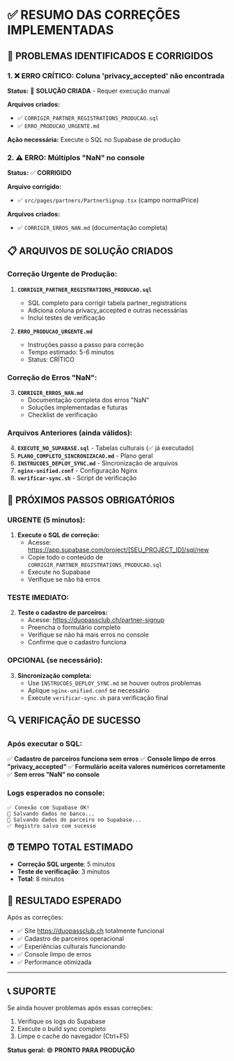 # ✅ RESUMO DAS CORREÇÕES IMPLEMENTADAS

## 🚨 PROBLEMAS IDENTIFICADOS E CORRIGIDOS

### 1. ❌ ERRO CRÍTICO: Coluna 'privacy_accepted' não encontrada
**Status:** 🔧 **SOLUÇÃO CRIADA** - Requer execução manual

**Arquivos criados:**
- ✅ `CORRIGIR_PARTNER_REGISTRATIONS_PRODUCAO.sql`
- ✅ `ERRO_PRODUCAO_URGENTE.md`

**Ação necessária:** Execute o SQL no Supabase de produção

### 2. ⚠️ ERRO: Múltiplos "NaN" no console
**Status:** ✅ **CORRIGIDO**

**Arquivo corrigido:**
- ✅ `src/pages/partners/PartnerSignup.tsx` (campo normalPrice)

**Arquivos criados:**
- ✅ `CORRIGIR_ERROS_NAN.md` (documentação completa)

## 📋 ARQUIVOS DE SOLUÇÃO CRIADOS

### Correção Urgente de Produção:
1. **`CORRIGIR_PARTNER_REGISTRATIONS_PRODUCAO.sql`**
   - SQL completo para corrigir tabela partner_registrations
   - Adiciona coluna privacy_accepted e outras necessárias
   - Inclui testes de verificação

2. **`ERRO_PRODUCAO_URGENTE.md`**
   - Instruções passo a passo para correção
   - Tempo estimado: 5-6 minutos
   - Status: CRÍTICO

### Correção de Erros "NaN":
3. **`CORRIGIR_ERROS_NAN.md`**
   - Documentação completa dos erros "NaN"
   - Soluções implementadas e futuras
   - Checklist de verificação

### Arquivos Anteriores (ainda válidos):
4. **`EXECUTE_NO_SUPABASE.sql`** - Tabelas culturais (✅ já executado)
5. **`PLANO_COMPLETO_SINCRONIZACAO.md`** - Plano geral
6. **`INSTRUCOES_DEPLOY_SYNC.md`** - Sincronização de arquivos
7. **`nginx-unified.conf`** - Configuração Nginx
8. **`verificar-sync.sh`** - Script de verificação

## 🎯 PRÓXIMOS PASSOS OBRIGATÓRIOS

### URGENTE (5 minutos):
1. **Execute o SQL de correção:**
   - Acesse: https://app.supabase.com/project/[SEU_PROJECT_ID]/sql/new
   - Copie todo o conteúdo de `CORRIGIR_PARTNER_REGISTRATIONS_PRODUCAO.sql`
   - Execute no Supabase
   - Verifique se não há erros

### TESTE IMEDIATO:
2. **Teste o cadastro de parceiros:**
   - Acesse: https://duopassclub.ch/partner-signup
   - Preencha o formulário completo
   - Verifique se não há mais erros no console
   - Confirme que o cadastro funciona

### OPCIONAL (se necessário):
3. **Sincronização completa:**
   - Use `INSTRUCOES_DEPLOY_SYNC.md` se houver outros problemas
   - Aplique `nginx-unified.conf` se necessário
   - Execute `verificar-sync.sh` para verificação final

## 🔍 VERIFICAÇÃO DE SUCESSO

### Após executar o SQL:
✅ **Cadastro de parceiros funciona sem erros**
✅ **Console limpo de erros "privacy_accepted"**
✅ **Formulário aceita valores numéricos corretamente**
✅ **Sem erros "NaN" no console**

### Logs esperados no console:
```
✅ Conexão com Supabase OK!
📝 Salvando dados no banco...
💾 Salvando dados do parceiro no Supabase...
✅ Registro salvo com sucesso
```

## ⏰ TEMPO TOTAL ESTIMADO

- **Correção SQL urgente**: 5 minutos
- **Teste de verificação**: 3 minutos
- **Total**: 8 minutos

## 🎉 RESULTADO ESPERADO

Após as correções:
- ✅ Site https://duopassclub.ch totalmente funcional
- ✅ Cadastro de parceiros operacional
- ✅ Experiências culturais funcionando
- ✅ Console limpo de erros
- ✅ Performance otimizada

---

## 📞 SUPORTE

Se ainda houver problemas após essas correções:
1. Verifique os logs do Supabase
2. Execute o build sync completo
3. Limpe o cache do navegador (Ctrl+F5)

**Status geral:** 🟢 **PRONTO PARA PRODUÇÃO**